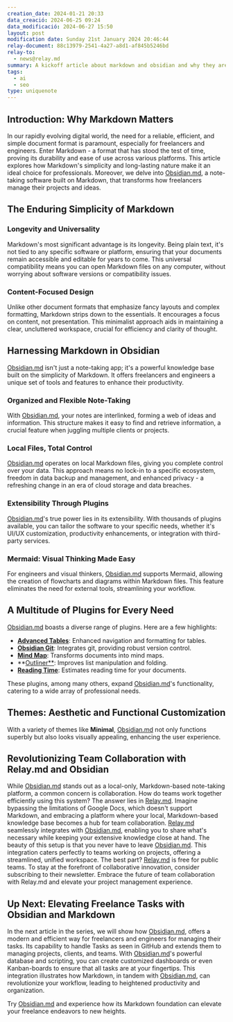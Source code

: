 ```yaml
---
creation_date: 2024-01-21 20:33
data_creació: 2024-06-25 09:24
data_modificació: 2024-06-27 15:50
layout: post
modification date: Sunday 21st January 2024 20:46:44
relay-document: 88c13979-2541-4a27-a8d1-af845b5246bd
relay-to:
  - news@relay.md
summary: A kickoff article about markdown and obsidian and why they are so great together
tags:
  - ai
  - seo
type: uniquenote
---
```


## Introduction: Why Markdown Matters

In our rapidly evolving digital world, the need for a reliable, efficient, and simple document format is paramount, especially for freelancers and engineers. Enter Markdown - a format that has stood the test of time, proving its durability and ease of use across various platforms. This article explores how Markdown's simplicity and long-lasting nature make it an ideal choice for professionals. Moreover, we delve into [Obsidian.md](https://obsidian.md), a note-taking software built on Markdown, that transforms how freelancers manage their projects and ideas.

## The Enduring Simplicity of Markdown

### Longevity and Universality

Markdown's most significant advantage is its longevity. Being plain text, it's not tied to any specific software or platform, ensuring that your documents remain accessible and editable for years to come. This universal compatibility means you can open Markdown files on any computer, without worrying about software versions or compatibility issues.

### Content-Focused Design

Unlike other document formats that emphasize fancy layouts and complex formatting, Markdown strips down to the essentials. It encourages a focus on content, not presentation. This minimalist approach aids in maintaining a clear, uncluttered workspace, crucial for efficiency and clarity of thought.

## Harnessing Markdown in Obsidian

[Obsidian.md](https://obsidian.md) isn't just a note-taking app; it's a powerful knowledge base built on the simplicity of Markdown. It offers freelancers and engineers a unique set of tools and features to enhance their productivity.

### Organized and Flexible Note-Taking

With [Obsidian.md](https://obsidian.md), your notes are interlinked, forming a web of ideas and information. This structure makes it easy to find and retrieve information, a crucial feature when juggling multiple clients or projects.

### Local Files, Total Control

[Obsidian.md](https://obsidian.md) operates on local Markdown files, giving you complete control over your data. This approach means no lock-in to a specific ecosystem, freedom in data backup and management, and enhanced privacy - a refreshing change in an era of cloud storage and data breaches.

### Extensibility Through Plugins

[Obsidian.md](https://obsidian.md)'s true power lies in its extensibility. With thousands of plugins available, you can tailor the software to your specific needs, whether it's UI/UX customization, productivity enhancements, or integration with third-party services.

### Mermaid: Visual Thinking Made Easy

For engineers and visual thinkers, [Obsidian.md](https://obsidian.md) supports Mermaid, allowing the creation of flowcharts and diagrams within Markdown files. This feature eliminates the need for external tools, streamlining your workflow.

## A Multitude of Plugins for Every Need

[Obsidian.md](https://obsidian.md) boasts a diverse range of plugins. Here are a few highlights:

- **[Advanced Tables](https://github.com/tgrosinger/advanced-tables-obsidian)**: Enhanced navigation and formatting for tables.
- **[Obsidian Git](https://github.com/denolehov/obsidian-git)**: Integrates git, providing robust version control.
- **[Mind Map](https://github.com/lynchjames/obsidian-mind-map)**: Transforms documents into mind maps.
- **[Outliner**](https://github.com/vslinko/obsidian-outliner): Improves list manipulation and folding.
- **[Reading Time](https://github.com/avr/obsidian-reading-time)**: Estimates reading time for your documents.

These plugins, among many others, expand [Obsidian.md](https://obsidian.md)'s functionality, catering to a wide array of professional needs.

## Themes: Aesthetic and Functional Customization

With a variety of themes like **Minimal**, [Obsidian.md](https://obsidian.md) not only functions superbly but also looks visually appealing, enhancing the user experience.

## Revolutionizing Team Collaboration with Relay.md and Obsidian

While [Obsidian.md](https://obsidian.md) stands out as a local-only, Markdown-based note-taking platform, a common concern is collaboration. How do teams work together efficiently using this system? The answer lies in [Relay.md](https://relay.md). Imagine bypassing the limitations of Google Docs, which doesn't support Markdown, and embracing a platform where your local, Markdown-based knowledge base becomes a hub for team collaboration. [Relay.md](https://relay.md) seamlessly integrates with [Obsidian.md](https://obsidian.md), enabling you to share what's necessary while keeping your extensive knowledge close at hand. The beauty of this setup is that you never have to leave [Obsidian.md](https://obsidian.md). This integration caters perfectly to teams working on projects, offering a streamlined, unified workspace. The best part? [Relay.md](https://relay.md) is free for public teams. To stay at the forefront of collaborative innovation, consider subscribing to their newsletter. Embrace the future of team collaboration with Relay.md and elevate your project management experience.
## Up Next: Elevating Freelance Tasks with Obsidian and Markdown

In the next article in the series, we will show how [Obsidian.md](https://obsidian.md), offers a modern and efficient way for freelancers and engineers for managing their tasks. Its capability to handle Tasks as seen in GitHub and extends them to managing projects, clients, and teams. With [Obsidian.md](https://obsidian.md)'s powerful database and scripting, you can create customized dashboards or even Kanban-boards to ensure that all tasks are at your fingertips. This integration illustrates how Markdown, in tandem with [Obsidian.md](https://obsidian.md), can revolutionize your workflow, leading to heightened productivity and organization.

Try [Obsidian.md](https://obsidian.md) and experience how its Markdown foundation can elevate your freelance endeavors to new heights.
